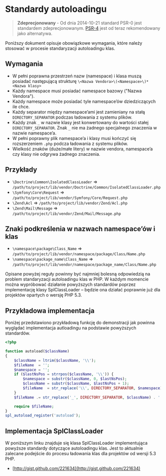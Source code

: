 Standardy autoloadingu
====================

> **Zdeprecjonowany** - Od dnia 2014-10-21 standard PSR-0 jest standardem zdeprecjonowanym. [PSR-4] jest od teraz rekomendowany jako alternatywa.

[PSR-4]: http://www.php-fig.org/psr/psr-4/

Poniższy dokument opisuje obowiązkowe wymagania, które należy stosować w procesie standaryzacji autoloadingu klas.

Wymagania
---------

* W pełni poprawna przestrzeń nazw (namespace) i klasa muszą posiadać następującą strukturę 
`\<Nazwa Vendora>\(<Namespace>\)*<Nazwa klasy>`
* Każdy namespace musi posiadać namespace bazowy ("Nazwa Vendora").
* Każdy namespace może posiadać tyle namespace’ów dziedziczących ile chce.
* Każdy separator między namespace’ami jest zamieniany na stałą `DIRECTORY_SEPARATOR` 
podczas ładowania z systemu plików.
* Każdy znak `_` w nazwie klasy jest konwertowany do wartości stałej `DIRECTORY_SEPARATOR`. 
Znak `_` nie ma żadnego specjalnego znaczenia w nazwie namespace’a.
* W pełni poprawny plik namespace’a i klasy musi kończyć się rozszerzeniem `.php` podcza ładowania z systemu plików.
* Wielkość znaków (duże/małe litery) w nazwie vendora, namespace’a czy klasy nie odgrywa żadnego znaczenia.

Przykłady
--------

* `\Doctrine\Common\IsolatedClassLoader` => `/path/to/project/lib/vendor/Doctrine/Common/IsolatedClassLoader.php`
* `\Symfony\Core\Request` => `/path/to/project/lib/vendor/Symfony/Core/Request.php`
* `\Zend\Acl` => `/path/to/project/lib/vendor/Zend/Acl.php`
* `\Zend\Mail\Message` => `/path/to/project/lib/vendor/Zend/Mail/Message.php`

Znaki podkreślenia w nazwach namespace’ów i klas
-----------------------------------------

* `\namespace\package\Class_Name` => `/path/to/project/lib/vendor/namespace/package/Class/Name.php`
* `\namespace\package_name\Class_Name` => `/path/to/project/lib/vendor/namespace/package_name/Class/Name.php`

Opisane powyżej reguły powinny być najmniej bolesną odpowiedzią na problem standaryzacji autoloadingu klas w PHP. 
W każdym momencie można wypróbować działanie powyższych standardów poprzez implementację klasy SplClassLoader – 
będzie ona działać poprawnie już dla projektów opartych o wersję PHP 5.3.

Przykładowa implementacja
----------------------

Poniżej przedstawiono przykładową funkcję do demonstracji jak powinna wyglądać implementacja autloadingu na podstawie powyższych standardów.

```php
<?php

function autoload($className)
{
    $className = ltrim($className, '\\');
    $fileName  = '';
    $namespace = '';
    if ($lastNsPos = strrpos($className, '\\')) {
        $namespace = substr($className, 0, $lastNsPos);
        $className = substr($className, $lastNsPos + 1);
        $fileName  = str_replace('\\', DIRECTORY_SEPARATOR, $namespace) . DIRECTORY_SEPARATOR;
    }
    $fileName .= str_replace('_', DIRECTORY_SEPARATOR, $className) . '.php';

    require $fileName;
}
spl_autoload_register('autoload');
```

Implementacja SplClassLoader
-----------------------------

W poniższym linku znajduje się klasa SplClassLoader implementująca powyższe standardy dotyczące autoloadingu klas. 
Jest to aktualnie zalecane podejście do procesu ładowania klas dla projektów od wersji 5.3 PHP.

* [http://gist.github.com/221634](http://gist.github.com/221634)

